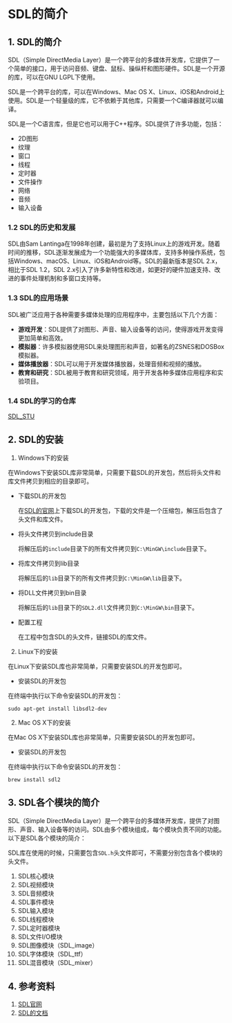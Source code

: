 ﻿# SDL的简介

## 1. SDL的简介

SDL（Simple DirectMedia Layer）是一个跨平台的多媒体开发库，它提供了一个简单的接口，用于访问音频、键盘、鼠标、操纵杆和图形硬件。SDL是一个开源的库，可以在GNU LGPL下使用。

SDL是一个跨平台的库，可以在Windows、Mac OS X、Linux、iOS和Android上使用。SDL是一个轻量级的库，它不依赖于其他库，只需要一个C编译器就可以编译。

SDL是一个C语言库，但是它也可以用于C++程序。SDL提供了许多功能，包括：

- 2D图形
- 纹理
- 窗口
- 线程
- 定时器
- 文件操作
- 网络
- 音频
- 输入设备

### 1.2 SDL的历史和发展
SDL由Sam Lantinga在1998年创建，最初是为了支持Linux上的游戏开发。随着时间的推移，SDL逐渐发展成为一个功能强大的多媒体库，支持多种操作系统，包括Windows、macOS、Linux、iOS和Android等。SDL的最新版本是SDL 2.x，相比于SDL 1.2，SDL 2.x引入了许多新特性和改进，如更好的硬件加速支持、改进的事件处理机制和多窗口支持等。

### 1.3 SDL的应用场景
SDL被广泛应用于各种需要多媒体处理的应用程序中，主要包括以下几个方面：
- **游戏开发**：SDL提供了对图形、声音、输入设备等的访问，使得游戏开发变得更加简单和高效。
- **模拟器**：许多模拟器使用SDL来处理图形和声音，如著名的ZSNES和DOSBox模拟器。
- **媒体播放器**：SDL可以用于开发媒体播放器，处理音频和视频的播放。
- **教育和研究**：SDL被用于教育和研究领域，用于开发各种多媒体应用程序和实验项目。

### 1.4 SDL的学习的仓库

[SDL_STU](https://github.com/ZhanghHaoDev/sdl_stu.git)

## 2. SDL的安装

1. Windows下的安装

在Windows下安装SDL库非常简单，只需要下载SDL的开发包，然后将头文件和库文件拷贝到相应的目录即可。

- 下载SDL的开发包

    在[SDL的官网](https://www.libsdl.org/)上下载SDL的开发包，下载的文件是一个压缩包，解压后包含了头文件和库文件。

- 将头文件拷贝到include目录

    将解压后的`include`目录下的所有文件拷贝到`C:\MinGW\include`目录下。

- 将库文件拷贝到lib目录

    将解压后的`lib`目录下的所有文件拷贝到`C:\MinGW\lib`目录下。

- 将DLL文件拷贝到bin目录

    将解压后的`lib`目录下的`SDL2.dll`文件拷贝到`C:\MinGW\bin`目录下。

- 配置工程

    在工程中包含SDL的头文件，链接SDL的库文件。


2. Linux下的安装


在Linux下安装SDL库也非常简单，只需要安装SDL的开发包即可。

- 安装SDL的开发包

在终端中执行以下命令安装SDL的开发包：

```shell
sudo apt-get install libsdl2-dev
```

2. Mac OS X下的安装

在Mac OS X下安装SDL库也非常简单，只需要安装SDL的开发包即可。

- 安装SDL的开发包

在终端中执行以下命令安装SDL的开发包：

```shell
brew install sdl2
```

## 3. SDL各个模块的简介

SDL（Simple DirectMedia Layer）是一个跨平台的多媒体开发库，提供了对图形、声音、输入设备等的访问。SDL由多个模块组成，每个模块负责不同的功能。以下是SDL各个模块的简介：

SDL库在使用的时候，只需要包含`SDL.h`头文件即可，不需要分别包含各个模块的头文件。
1. SDL核心模块
2. SDL视频模块
3. SDL音频模块
4. SDL事件模块
5. SDL输入模块
6. SDL线程模块
7. SDL定时器模块
8. SDL文件I/O模块
9. SDL图像模块（SDL_image）
10. SDL字体模块（SDL_ttf）
11. SDL混音模块（SDL_mixer）

## 4. 参考资料
1. [SDL官网](https://www.libsdl.org/)
2. [SDL的文档](https://wiki.libsdl.org/)